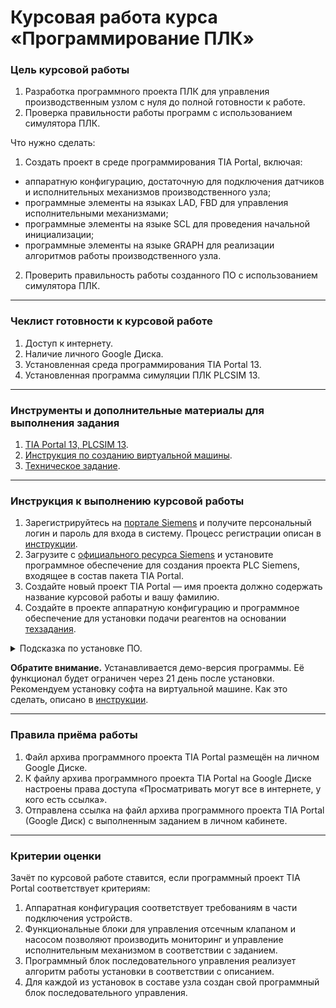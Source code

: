 # Курсовая работа курса «Программирование ПЛК»

### Цель курсовой работы

1. Разработка программного проекта ПЛК для управления производственным узлом с нуля до полной готовности к работе.
1. Проверка правильности работы программ с использованием симулятора ПЛК.

Что нужно сделать:

1. Создать проект в среде программирования TIA Portal, включая:
 - аппаратную конфигурацию, достаточную для подключения датчиков и исполнительных механизмов производственного узла;
 - программные элементы на языках LAD, FBD для управления исполнительными механизмами;
 - программные элементы на языке SCL для проведения начальной инициализации;
 - программные элементы на языке GRAPH для реализации алгоритмов работы производственного узла.
2. Проверить правильность работы созданного ПО с использованием симулятора ПЛК.

-----

### Чеклист готовности к курсовой работе

1. Доступ к интернету.
1. Наличие личного Google Диска.
1. Установленная среда программирования TIA Portal 13.
1. Установленная программа симуляции ПЛК PLCSIM 13.

------

### Инструменты и дополнительные материалы для выполнения задания

1. [TIA Portal 13, PLCSIM 13](https://support.industry.siemens.com/cs/document/109745155/simatic-step-7-including-plcsim-v13-sp2-trial-download?dti=0&lc=en-WW).
2. [Инструкция по созданию виртуальной машины](https://docs.google.com/presentation/d/1psnSlotXT7cr8ECnaZaTCDLnIyYOGUzCArLeydeRztY/edit?usp=sharing).
3. [Техническое задание](https://docs.google.com/document/d/1vALuzERqAIMiaayCjKwuVMjLmvi8x2jIDUqueksuMu8/edit?usp=sharing).

-----

### Инструкция к выполнению курсовой работы

1. Зарегистрируйтесь на [портале Siemens](https://mall.industry.siemens.com/goos/WelcomePage.aspx?regionUrl=/ru&language=ru) и получите персональный логин и пароль для входа в систему. Процесс регистрации описан в [инструкции](https://docs.google.com/presentation/d/1RPHvCE2OxBbHRMWSAV2E-HxscZvR2nRIZVHCy8hvjJE/edit?usp=sharing).
2. Загрузите с  [официального ресурса Siemens](https://support.industry.siemens.com/cs/document/78793685/simatic-step-7-(tia-portal)-v13-trial-download?dti=0&lc=en-DE) и установите программное обеспечение для создания проекта PLC Siemens, входящее в состав пакета TIA Portal.
3. Создайте новый проект TIA Portal — имя проекта должно содержать название курсовой работы и вашу фамилию.
4. Создайте в проекте аппаратную конфигурацию и программное обеспечение для установки подачи реагентов на основании [техзадания](https://docs.google.com/document/d/1vALuzERqAIMiaayCjKwuVMjLmvi8x2jIDUqueksuMu8/edit?usp=sharing).


<details>
  <summary> Подсказка по установке ПО.</summary>
  
  
1. Скачайте все файлы по [ссылке](https://support.industry.siemens.com/cs/document/109745155/simatic-step-7-including-plcsim-v13-sp2-trial-download?dti=0&lc=en-DE) в две отдельные папки:
  
  - STEP 7 Professional V13 SP2 (DVD 1, DVD 2, SHA-256 checksum).
  
  ![image](https://github.com/netology-code/phd-homeworks/blob/main/6.6/Step7_1.png)
  
  - SIMATIC STEP 7 PLCSIM V13 SP2 for STEP 7 Basic and STEP 7 Professional, включая SHA-256 checksum.
  
    ![image](https://github.com/netology-code/phd-homeworks/blob/main/6.6/Step7_2.png)

2. Запустите установочный файл SIMATIC_STEP_7_Professional_V13_SP2_Upd4.exe, пройдите стандартную процедуру установки.
3. Запустите установочный файл SIMATIC_S7_PLCSIM_V13_SP2.exe, пройдите стандартную процедуру установки.

   **Подсказка по распаковке архиватором WinRAR:**

Если скачанный дистрибутив TIA Portal содержит некоторые файлы с расширением 001, это вызовет проблему при распаковке данных.

Это происходит, потому что некоторые версии архиватора WinRAR, установленные на ПК, ассоциируют файлы с именем 001, как файлы с расширением .rar.

Для решения проблемы можно убрать ассоциацию:

1. Найдите архиватор WinRAR, имеющий окончание 001.
2. Откройте его двойным кликом, далее выбирайте Установка ⇒ Интеграция.
3. В окне слева будет перечень форматов, которые по умолчанию ассоциируются с WinRAR.
4. Уберите галочку с формата 001, нажмите ОК и перезагрузите ПК.

Скрин с действиями дан ниже:
 ![image](https://github.com/netology-code/scada-4-homeworks/blob/scada-7/WinRAR.png)

-----
  
</details>
  
**Обратите внимание.** Устанавливается демо-версия программы. Её функционал будет ограничен через 21 день после установки. Рекомендуем установку софта на виртуальной машине. Как это сделать, описано в [инструкции](https://docs.google.com/presentation/d/1psnSlotXT7cr8ECnaZaTCDLnIyYOGUzCArLeydeRztY/edit?usp=sharing).

 
-----

### Правила приёма работы

1. Файл архива программного проекта TIA Portal размещён на личном Google Диске.
2. К файлу архива программного проекта TIA Portal на Google Диске настроены права доступа «Просматривать могут все в интернете, у кого есть ссылка».
3. Отправлена ссылка на файл архива программного проекта TIA Portal (Google Диск) с выполненным заданием в личном кабинете.

-----

### Критерии оценки

Зачёт по курсовой работе ставится, если программный проект TIA Portal соответствует критериям:

1. Аппаратная конфигурация соответствует требованиям в части подключения устройств.
2. Функциональные блоки для управления отсечным клапаном и насосом позволяют производить мониторинг и управление исполнительным механизмом в соответствии с заданием.
3. Программный блок последовательного управления реализует алгоритм работы установки в соответствии с описанием.
4. Для каждой из установок в составе узла создан свой программный блок последовательного управления.
